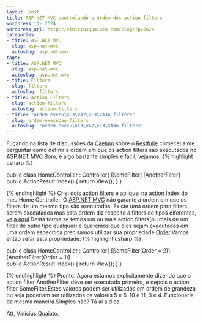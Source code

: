 ```yaml
--- 
layout: post
title: ASP.NET MVC controlando a ordem dos action filters
wordpress_id: 2624
wordpress_url: http://viniciusquaiato.com/blog/?p=2624
categories: 
- title: ASP.NET MVC
  slug: asp-net-mvc
  autoslug: asp.net-mvc
tags: 
- title: ASP.NET MVC
  slug: asp-net-mvc
  autoslug: asp.net-mvc
- title: Filters
  slug: filters
  autoslug: filters
- title: Action Filters
  slug: action-filters
  autoslug: action-filters
- title: "ordem execu\xC3\xA7\xC3\xA3o filters"
  slug: ordem-execucao-filters
  autoslug: "ordem-execu\xC3\xA7\xC3\xA3o-filters"
---
```

Fuçando na lista de discussões da [Caelum](http://www.caelum.com.br/) sobre o [Restfulie](http://restfulie.caelum.com.br/) comecei a me perguntar como definir a ordem em que os action filters são executados no [ASP.NET MVC](http://viniciusquaiato.com/blog/category/dotnet/asp-net-dotnet/asp-net-mvc/).Bom, é algo bastante simples e fácil, vejamos:
{% highlight csharp %}

public class HomeController : Controller{    [SomeFilter]    [AnotherFilter]    
public ActionResult Index()    {
return View();
    }
}

{% endhighlight %}
Criei dois [action filters](http://msdn.microsoft.com/en-us/library/dd470536(v=VS.90).aspx) e apliquei na action Index do meu Home Controller. O [ASP.NET MVC](http://asp.net/mvc) não garante a ordem em que os filters de um mesmo tipo são executados. Existe uma ordem para filters serem executados mas esta ordem diz respeito a filters de tipos diferentes, [veja aqui](http://www.asp.net/mvc/tutorials/understanding-action-filters-cs).Desta forma se temos um ou mais action filters(ou mais de um filter de outro tipo qualquer) e queremos que eles sejam executados em uma ordem específica precisamos utilizar sua propriedade [Order](http://msdn.microsoft.com/en-us/library/system.web.mvc.filterattribute.order(v=VS.90).aspx).Vamos então setar esta propriedade:
{% highlight csharp %}

public class HomeController : Controller{    [SomeFilter(Order = 2)]    [AnotherFilter(Order = 1)]    
public ActionResult Index()    {
return View();
    }
}

{% endhighlight %}
Pronto. Agora estamos explicitamente dizendo que o action filter AnotherFilter deve ser executado primeiro, e depois o action filter SomeFilter.Estes valores podem ser utilizados em ordem de grandeza ou seja poderiam ser utilizados os valores 5 e 6, 10 e 11, 3 e 4. Funcionaria da mesma maneira.Simples não? Tá aí a dica.

Att,
Vinicius Quaiato.
